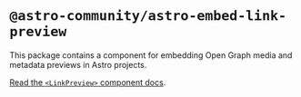 # `@astro-community/astro-embed-link-preview`

This package contains a component for embedding Open Graph media and metadata previews in Astro projects.

[Read the `<LinkPreview>` component docs](https://astro-embed.netlify.app/components/link-preview/).
